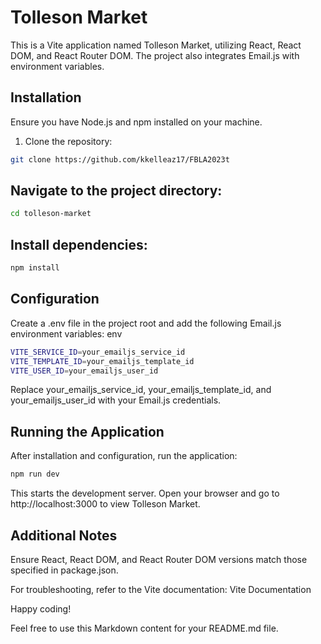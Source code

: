 # Tolleson Market

This is a Vite application named Tolleson Market, utilizing React, React DOM, and React Router DOM. The project also integrates Email.js with environment variables.

## Installation

Ensure you have Node.js and npm installed on your machine.

1. Clone the repository:

```bash
git clone https://github.com/kkelleaz17/FBLA2023t
```


## Navigate to the project directory:
```bash
cd tolleson-market
```
## Install dependencies:
```bash
npm install
```

## Configuration
Create a .env file in the project root and add the following Email.js environment variables:
env
```bash
VITE_SERVICE_ID=your_emailjs_service_id
VITE_TEMPLATE_ID=your_emailjs_template_id
VITE_USER_ID=your_emailjs_user_id
```
Replace your_emailjs_service_id, your_emailjs_template_id, and your_emailjs_user_id with your Email.js credentials.

## Running the Application
After installation and configuration, run the application:

```bash
npm run dev
```
This starts the development server. Open your browser and go to http://localhost:3000 to view Tolleson Market.

## Additional Notes
Ensure React, React DOM, and React Router DOM versions match those specified in package.json.

For troubleshooting, refer to the Vite documentation: Vite Documentation

Happy coding!

Feel free to use this Markdown content for your README.md file.
